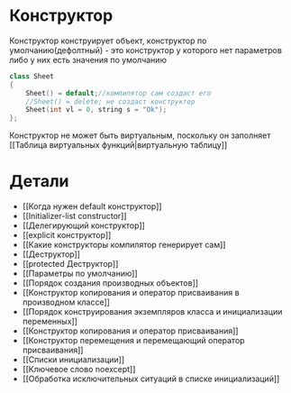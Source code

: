 # Конструктор
Конструктор конструирует объект, конструктор по умолчанию(дефолтный) - это конструктор у которого нет параметров либо у них есть значения по умолчанию

```cpp
class Sheet
{
	Sheet() = default;//компилятор сам создаст его
	//Sheet() = delete; не создаст конструктор
	Sheet(int vl = 0, string s = "Ok");
};
```

Конструктор не может быть виртуальным, поскольку он заполняет [[Таблица виртуальных функций|виртуальную таблицу]]

# Детали
* [[Когда нужен default конструктор]]
* [[Initializer-list constructor]]
* [[Делегирующий конструктор]]
* [[explicit конструктор]]
* [[Какие конструкторы компилятор генерирует сам]]
* [[Деструктор]]
* [[protected Деструктор]]
* [[Параметры по умолчанию]]
* [[Порядок создания производных объектов]]
* [[Конструктор копирования и оператор присваивания в производном классе]]
* [[Порядок конструирования экземпляров класса и инициализации переменных]]
* [[Конструктор копирования и оператор присваивания]]
* [[Конструктор перемещения и перемещающий оператор присваивания]]
* [[Списки инициализации]]
* [[Ключевое слово noexcept]]
* [[Обработка исключительных ситуаций в списке инициализаций]]